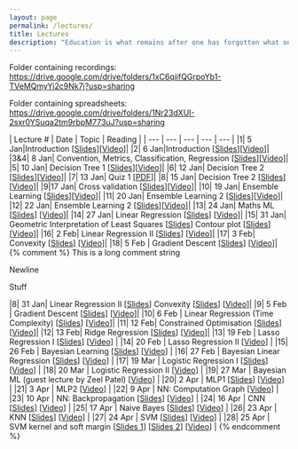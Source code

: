```yaml
---
layout: page
permalink: /lectures/
title: Lectures
description: "Education is what remains after one has forgotten what one has learned in school."
---
```


Folder containing recordings:
https://drive.google.com/drive/folders/1xC6qiifQGrpoYb1-TVeMQmyYi2c9Nk7j?usp=sharing

Folder containing spreadsheets:
https://drive.google.com/drive/folders/1Nr23dXUI-2sxr0YSuqa2tm9rbpM773uJ?usp=sharing

|  Lecture # | Date | Topic | Reading |
| --- | --- | --- | --- | --- |
|1| 5 Jan|Introduction [[Slides](../lectures/1-introduction.pdf)][[Video](https://drive.google.com/file/d/1qv6sDH12C3Cw2EIcBGFOWHMMbO53JHgk/view?usp=sharing)]|
|2| 6 Jan|Introduction [[Slides](../lectures/1-introduction.pdf)][[Video](https://drive.google.com/file/d/1kqmYZGIh_094UpVOvsFSJuJVI_vB-KlW/view?usp=sharing)]|
|3&4| 8 Jan| Convention, Metrics, Classification, Regression [[Slides](../lectures/accuracy.pdf)][[Video]( https://drive.google.com/file/d/1PWMVticrPbjWywqxCEgsXoCbMvZ43OJ6/view?usp=sharing)]|
|5| 10 Jan| Decision Tree 1 [[Slides](../lectures/decision-tree-1.pdf)][[Video](https://drive.google.com/file/d/1x7_OXxrMJHEGcZPpJj5RgwYwyi_EBY4i/view?usp=sharing)]|
|6| 12 Jan| Decision Tree 2 [[Slides](../lectures/decision-tree-1.pdf)][[Video](https://drive.google.com/file/d/1wrIA_oRC34_14Vxf0mjduCw0HcAXbdoi/view?usp=sharing)]|
|7| 13 Jan| Quiz 1 [[PDF](../lectures/Quiz1.pdf)]|
|8| 15 Jan| Decision Tree 2 [[Slides](../lectures/decision-tree-2-bias-variance-1.pdf)][[Video](https://drive.google.com/file/d/1jJD_fdVdUoZ8qE7iLaK2W2aPviR1MK-9/view?usp=sharing)]|
|9|17 Jan| Cross validation [[Slides](../lectures/decision-tree-2-bias-variance-1.pdf)][[Video](https://drive.google.com/file/d/18TttLoNNaZlZEo8AaMntCE-8zSjax3m6/view?usp=sharing)]|
|10| 19 Jan| Ensemble Learning [[Slides](../lectures/ensemble.pdf)][[Video](https://drive.google.com/file/d/10WzkcXE99w5NCuatSoK9CI5SADwudbnt/view?usp=sharing)]|
|11| 20 Jan| Ensemble Learning 2 [[Slides](../lectures/ensemble.pdf)][[Video](https://drive.google.com/file/d/1zdklV1RikvAC2uj7YJRtsIzfsiOifKzJ/view?usp=sharing)]|
|12| 22 Jan| Ensemble Learning 2 [[Slides](../lectures/ensemble.pdf)][[Video](https://drive.google.com/file/d/1t5SwUCj6oGmh4zbOWvA2DZhQ1J77pfT3/view?usp=sharing)]|
|13| 24 Jan| Maths ML [[Slides](../lectures/ml-maths-1.pdf)] [[Video](https://drive.google.com/file/d/1E7GVuL0IESZyGcAg98UQOfT99clFgQF1/view?usp=sharing)]|
|14| 27 Jan| Linear Regression [[Slides](../lectures/linear-regression.pdf)]
 [[Video](https://drive.google.com/file/d/1P9lkukEsV6s0y6Iz-uAMoXl39cCy_oS1/view?usp=sharing)]|
|15| 31 Jan| Geometric Interpretation of Least Squares [[Slides](../lectures/geometric-regression.pdf)] Contour plot [[Slides](../lectures/contour.pdf)][[Video](https://drive.google.com/file/d/1dEn3iNjelijGklCAkHuzLnoPhSiozb8R/view?usp=sharing)]|
|16| 2 Feb| Linear Regression II [[Slides](../lectures/linear-regression-2.pdf)] [[Video](https://drive.google.com/file/d/1LREW4Ogssa_pJvofDDBOMCgLGguixeDf/view?usp=sharing)]|
|17| 3 Feb| Convexity [[Slides](../lectures/convexity.pdf)] [[Video](https://drive.google.com/file/d/13qrw59mfJbMLJQl7k6VNgwVclc_w-xVi/view?usp=sharing)]|
|18| 5 Feb | Gradient Descent [[Slides](../lectures/Gradient-descent.pdf)] [[Video](https://drive.google.com/file/d/16b2FLGGVyT8ArAx-ceva0e4c_YD4SMWu/view?usp=sharing)]|
{% comment %}
This is a long comment string 

Newline

Stuff



|8| 31 Jan| Linear Regression II [[Slides](../lectures/linear-regression-2.pdf)] Convexity [[Slides](../lectures/convexity.pdf)] [[Video](https://iitgnacin-my.sharepoint.com/:v:/g/personal/nipun_batra_iitgn_ac_in/ES3jFXCvNc1Cry-j0vKkp7YBXNpL6BgeIxI6UtApq6-i8Q?e=xfZU5N)]|
|9| 5 Feb | Gradient Descent [[Slides](../lectures/Gradient-descent.pdf)] [[Video](https://iitgnacin-my.sharepoint.com/:v:/g/personal/nipun_batra_iitgn_ac_in/EbYvSUDFUQtDss3o9ymHah8BBojAml3ZX8LcqEd6D9tHrA?e=UXXeuw)]|
|10| 6 Feb | Linear Regression (Time Complexity) [[Slides](../lectures/normal-timecomplexity.pdf)] [[Video](https://iitgnacin-my.sharepoint.com/:v:/g/personal/nipun_batra_iitgn_ac_in/ERfGUKhtjZ5NqLy11kOGFLAB_1nxPQy-NH-naOA9yrtfZA?e=aD23hn)]|
|11| 12 Feb| Constrained Optimisation [[Slides](../lectures/ml-maths-3.pdf)] [[Video](https://iitgnacin-my.sharepoint.com/:v:/g/personal/nipun_batra_iitgn_ac_in/ERvzFFkA2s1Cnfm8hLdoLWkBT9nAEaDRlM00iIdzb_e0rQ?e=jbqrnq)]|
|12| 13 Feb| Ridge Regression [[Slides](../lectures/ridge-regression.pdf)] [[Video](https://iitgnacin-my.sharepoint.com/:v:/g/personal/nipun_batra_iitgn_ac_in/EferPGBdiK5Oqriaca4yLcMBMqfutZZp5Y-avIBsAlSNoA?e=GkDAlE)]|
|13| 19 Feb | Lasso Regression I [[Slides](../lectures/lasso-regression.pdf)] [[Video](https://iitgnacin-my.sharepoint.com/:v:/g/personal/nipun_batra_iitgn_ac_in/Ebnm8dB1RCpFsHeqBINbFXcBsJVW1A_momxDjYK2n0ABGA?e=cXSYON)] |
|14| 20 Feb | Lasso Regression II [[Video](https://iitgnacin-my.sharepoint.com/:v:/g/personal/nipun_batra_iitgn_ac_in/Ea-4Xaui_ypAjXcLW4Lp0GABCDtdbGKUiOkIF7xFLaADPQ?e=Jdntql)] |
|15| 26 Feb | Bayesian Learning [[Slides](../lectures/bayesian1.pdf)] [[Video](https://iitgnacin-my.sharepoint.com/:v:/g/personal/nipun_batra_iitgn_ac_in/EcdwPxtMJdBPqmj0HJw4U_IBTd40CaHUB9bAomYkE8P_lQ?e=OJRjce)] |
|16| 27 Feb | Bayesian Linear Regression [[Slides](../lectures/bayesian-regression1.pdf)] [[Video](https://iitgnacin-my.sharepoint.com/:v:/g/personal/nipun_batra_iitgn_ac_in/EXmaxtjeVr9Lj_2g7YHOyWABdtIiaS5r40Li_FsOD6NnNQ?e=FV9bgJ)] |
|17| 19 Mar | Logistic Regression I [[Slides](../lectures/logistic-regression.pdf)] [[Video](https://iitgnacin-my.sharepoint.com/:v:/g/personal/nipun_batra_iitgn_ac_in/EX3J6T1UmyRFs-T7kBxXMeUBxUlXi61kZD0Rj7y7f_qB6w?e=dPnzwV)] |
|18| 20 Mar | Logistic Regression II [[Video](https://iitgnacin-my.sharepoint.com/:v:/g/personal/nipun_batra_iitgn_ac_in/EW91sbieKYBBi3EWstK3DWMBFh7HU7VFZpAIh3iSwgilxg?e=DPgIkA)] |
|19| 27 Mar | Bayesian ML (guest lecture by Zeel Patel) [[Video](https://iitgnacin-my.sharepoint.com/:v:/g/personal/nipun_batra_iitgn_ac_in/Eb0qu0klbAxJvOmaIpw9ziMBvz0i9ds_EvdAwcSU8_GR6g?e=JNgx8w)] |
|20| 2 Apr | MLP1 [[Slides](../lectures/23-neural-networks.pdf)] [[Video](https://iitgnacin-my.sharepoint.com/:v:/g/personal/nipun_batra_iitgn_ac_in/EcfsbqKoBE5DhOb1nRyyx_0B16Fp9xKD8UfIU9rFZ7tiTg?e=jF4wZs)] |
|21| 3 Apr | MLP2 [[Video](https://iitgnacin-my.sharepoint.com/:v:/g/personal/nipun_batra_iitgn_ac_in/ERENiHx7neFDvqJE2B6m2YEBiMdP1c7NcrLJZlboqrsv1g?e=USRJ0V)] |
|22| 9 Apr | NN: Computation Graph [[Video](https://iitgnacin-my.sharepoint.com/:v:/g/personal/nipun_batra_iitgn_ac_in/EY4w920r2GpDrwOCmkJcQaQBTTeVFCXxcCuZGvONkBaePQ?e=ynuLrV)] |
|23| 10 Apr | NN: Backpropagation [[Slides](../lectures/backprop.pdf)] [[Video](https://iitgnacin-my.sharepoint.com/:v:/g/personal/nipun_batra_iitgn_ac_in/EbNqTOOp7tNEnGlBAYibgJUB-5Aju6Kg9IKNCXr4sI84_Q?e=Q2c4ir)] |
|24| 16 Apr | CNN [[Slides](../lectures/24-CNN.pdf)] [[Video](https://iitgnacin-my.sharepoint.com/:v:/g/personal/nipun_batra_iitgn_ac_in/ESUaJ1mqCL1CirvaHkQLAIkBgTtaAMuE8X2pSKg6OJ-8tg?e=P0TIiB)] |
|25| 17 Apr | Naive Bayes [[Slides](../lectures/bayesian-nets.pdf)] [[Video](https://iitgnacin-my.sharepoint.com/:v:/g/personal/nipun_batra_iitgn_ac_in/EWKZmzwSH7NDke79lVgwgXMBoaXsOCC6C-6tUvkD8EgjqA?e=dLyw85)] |
|26| 23 Apr | KNN [[Slides](../lectures/30-knn.pdf)] [[Video](https://iitgnacin-my.sharepoint.com/:v:/g/personal/nipun_batra_iitgn_ac_in/EbLIrkWnrsJHmcYyfM95qIwBv_NBvfni95rEB6xI-l6GaA?e=TEQm70)] |
|27| 24 Apr | SVM [[Slides](../lectures/svm-intro.pdf)] [[Video](https://iitgnacin-my.sharepoint.com/:v:/g/personal/nipun_batra_iitgn_ac_in/EZ3-e1RuqMtLp0M2_7qRFrEBGanIxTg8oO1pu4XGR5Y74g?e=IrlDUe)] |
|28| 25 Apr | SVM kernel and soft margin [[Slides 1](../lectures/svm-kernel.pdf)] [[Slides 2](../lectures/svm-soft-margin.pdf)] [[Video](https://iitgnacin-my.sharepoint.com/:v:/g/personal/nipun_batra_iitgn_ac_in/ERTPuf5Tx7ZAv9hpJWm5BssBZnJ4RBs9ntySOcJ_lxUcDA?e=7yF2T6)] |
{% endcomment %}
